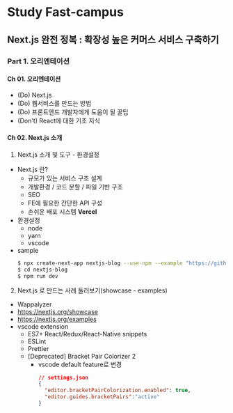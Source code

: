 # Study Fast-campus

## Next.js 완전 정복 : 확장성 높은 커머스 서비스 구축하기

### Part 1. 오리엔테이션

#### Ch 01. 오리엔테이션
- (Do) Next.js
- (Do) 웹서비스를 만드는 방법
- (Do) 프론트엔드 개발자에게 도움이 될 꿀팁
- (Don't) React에 대한 기초 지식

#### Ch 02. Next.js 소개
1. Next.js 소개 및 도구 - 환경설정
- Next.js 란?
  - 규모가 있는 서비스 구조 설계
  - 개발환경 / 코드 분할 / 파일 기반 구조
  - SEO
  - FE에 필요한 간단한 API 구성
  - 손쉬운 배포 시스템 __Vercel__
- 환경설정
  - node
  - yarn
  - vscode
- sample
  ```bash
  $ npx create-next-app nextjs-blog --use-npm --example "https://github.com/vercel/next-learn/tree/main/basics/learn-starter"
  $ cd nextjs-blog
  $ npm run dev
  ```

2. Next.js 로 만드는 사례 둘러보기(showcase - examples)
- Wappalyzer
- https://nextjs.org/showcase
- https://nextjs.org/examples
- vscode extension
  - ES7+ React/Redux/React-Native snippets
  - ESLint
  - Prettier
  - [Deprecated] Bracket Pair Colorizer 2
    - vscode default feature로 변경
      ```json
      // settings.json
      {
        "editor.bracketPairColorization.enabled": true,
        "editor.guides.bracketPairs":"active"
      }
      ```

